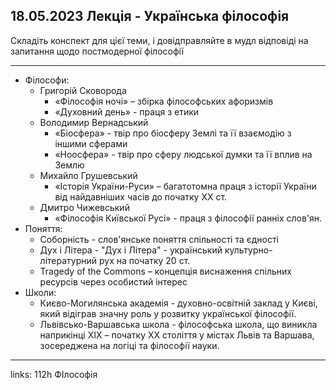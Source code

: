 ## 18.05.2023 Лекція - Українська філософія

Складіть конспект для цієї теми, і довідправляйте в мудл відповіді на запитання щодо постмодерної філософії

---

- Філософи:
  - Григорій Сковорода
    - «Філософія ночі» – збірка філософських афоризмів
    - «Духовний день» - праця з етики
  - Володимир Вернадський
    - «Біосфера» - твір про біосферу Землі та її взаємодію з іншими сферами
    - «Ноосфера» - твір про сферу людської думки та її вплив на Землю
  - Михайло Грушевський
    - «Історія України-Руси» – багатотомна праця з історії України від найдавніших часів до початку ХХ ст.
  - Дмитро Чижевський
    - «Філософія Київської Русі» - праця з філософії ранніх слов'ян.
- Поняття:
  - Соборність - слов'янське поняття спільності та єдності
  - Дух і Літера - "Дух і Літера" - український культурно-літературний рух на початку 20 ст.
  - Tragedy of the Commons – концепція виснаження спільних ресурсів через особистий інтерес
- Школи:
  - Києво-Могилянська академія - духовно-освітній заклад у Києві, який відіграв значну роль у розвитку української філософії.
  - Львівсько-Варшавська школа - філософська школа, що виникла наприкінці ХІХ – початку ХХ століття у містах Львів та Варшава, зосереджена на логіці та філософії науки.



---

links: 112h ФІлософія

